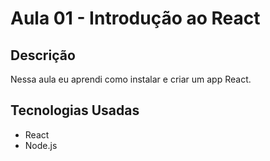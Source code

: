 # Aula 01 - Introdução ao React

## Descrição

Nessa aula eu aprendi como instalar e criar um app React.

## Tecnologias Usadas

* React
* Node.js